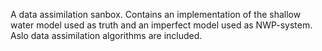 A data assimilation sanbox. Contains an implementation of the shallow water model used as truth and an imperfect model used as NWP-system. Aslo data assimilation algorithms are included. 
